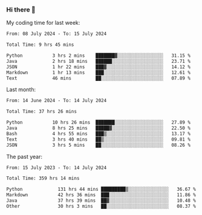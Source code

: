 ### Hi there 👋

My coding time for last week:

<!--START_SECTION:week-->

```txt
From: 08 July 2024 - To: 15 July 2024

Total Time: 9 hrs 45 mins

Python           3 hrs 2 mins    ███████▓░░░░░░░░░░░░░░░░░   31.15 %
Java             2 hrs 18 mins   ██████░░░░░░░░░░░░░░░░░░░   23.71 %
JSON             1 hr 22 mins    ███▓░░░░░░░░░░░░░░░░░░░░░   14.12 %
Markdown         1 hr 13 mins    ███░░░░░░░░░░░░░░░░░░░░░░   12.61 %
Text             46 mins         ██░░░░░░░░░░░░░░░░░░░░░░░   07.89 %
```

<!--END_SECTION:week-->

Last month:

<!--START_SECTION:month-->

```txt
From: 14 June 2024 - To: 14 July 2024

Total Time: 37 hrs 26 mins

Python           10 hrs 26 mins  ███████░░░░░░░░░░░░░░░░░░   27.89 %
Java             8 hrs 25 mins   █████▓░░░░░░░░░░░░░░░░░░░   22.50 %
Bash             4 hrs 55 mins   ███▒░░░░░░░░░░░░░░░░░░░░░   13.17 %
Text             3 hrs 40 mins   ██▒░░░░░░░░░░░░░░░░░░░░░░   09.81 %
JSON             3 hrs 5 mins    ██░░░░░░░░░░░░░░░░░░░░░░░   08.26 %
```

<!--END_SECTION:month-->

The past year:

<!--START_SECTION:year-->

```txt
From: 15 July 2023 - To: 14 July 2024

Total Time: 359 hrs 14 mins

Python             131 hrs 44 mins █████████▒░░░░░░░░░░░░░░░   36.67 %
Markdown           42 hrs 36 mins  ███░░░░░░░░░░░░░░░░░░░░░░   11.86 %
Java               37 hrs 39 mins  ██▓░░░░░░░░░░░░░░░░░░░░░░   10.48 %
Other              30 hrs 3 mins   ██░░░░░░░░░░░░░░░░░░░░░░░   08.37 %
```

<!--END_SECTION:year-->
